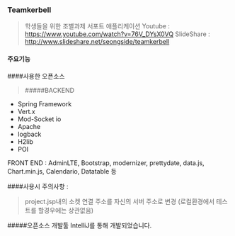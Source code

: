 ### Teamkerbell
>학생들을 위한 조별과제 서포트 애플리케이션
Youtube : https://www.youtube.com/watch?v=76V_DYsX0VQ 
SlideShare : http://www.slideshare.net/seongside/teamkerbell

#### 주요기능

####사용한 오픈소스 
>#####BACKEND 
* Spring Framework
* Vert.x
* Mod-Socket io
* Apache
* logback
* H2lib
* POI

FRONT END : AdminLTE, Bootstrap, modernizer, prettydate, data.js, Chart.min.js, Calendario, Datatable 등 <br>

####사용시 주의사항 :
> project.jsp내의 소켓 연결 주소를 자신의 서버 주소로 변경 (로컬환경에서 테스트를 할경우에는 상관없음)

#####오픈소스 개발툴 IntelliJ를 통해 개발되었습니다. 

